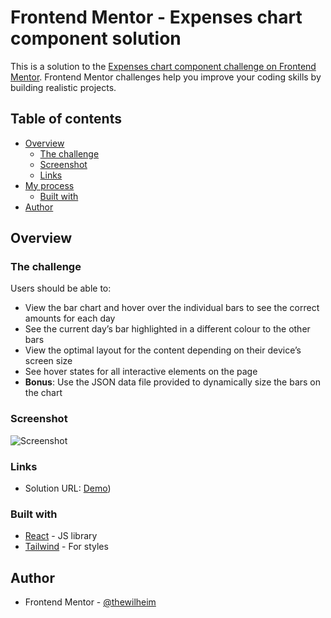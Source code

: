 # Frontend Mentor - Expenses chart component solution

This is a solution to the [Expenses chart component challenge on Frontend Mentor](https://www.frontendmentor.io/challenges/expenses-chart-component-e7yJBUdjwt). Frontend Mentor challenges help you improve your coding skills by building realistic projects. 

## Table of contents

- [Overview](#overview)
  - [The challenge](#the-challenge)
  - [Screenshot](#screenshot)
  - [Links](#links)
- [My process](#my-process)
  - [Built with](#built-with)
- [Author](#author)

## Overview

### The challenge

Users should be able to:

- View the bar chart and hover over the individual bars to see the correct amounts for each day
- See the current day’s bar highlighted in a different colour to the other bars
- View the optimal layout for the content depending on their device’s screen size
- See hover states for all interactive elements on the page
- **Bonus**: Use the JSON data file provided to dynamically size the bars on the chart

### Screenshot

![Screenshot](https://i.imgur.com/PFzepCr.png)

### Links

- Solution URL: [Demo](https://thewilheim.github.io/expenses-chart-component-main/))

### Built with

- [React](https://reactjs.org/) - JS library
- [Tailwind](https://tailwindcss.com/) - For styles

## Author

- Frontend Mentor - [@thewilheim](https://www.frontendmentor.io/profile/thewilheim)
